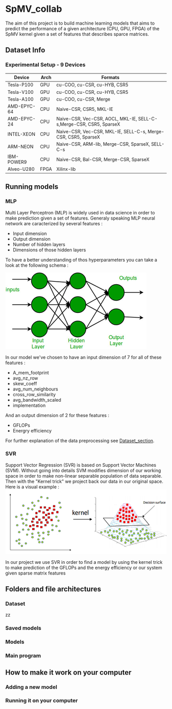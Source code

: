 # SpMV_collab

The aim of this project is to build machine learning models that aims to predict the performance of a given architecture (CPU, GPU, FPGA) of the SpMV kernel given a set of features that describes sparce matrices.

## Dataset Info
### Experimental Setup - 9 Devices
| Device  |  Arch |  Formats |
| ------------- | ------------- | ------------- |
| Tesla-P100    | GPU           | cu-COO, cu-CSR, cu-HYB, CSR5 |
| Tesla-V100    | GPU           | cu-COO, cu-CSR, cu-HYB, CSR5 |
| Tesla-A100    | GPU           |  cu-COO, cu-CSR, Merge       |
| AMD-EPYC-64   | CPU           | Naive-CSR, CSR5, MKL-IE      |
| AMD-EPYC-24   | CPU           | Naive-CSR, Vec-CSR, AOCL, MKL-IE, SELL-C-s,Merge-CSR, CSR5, SparseX |
| INTEL-XEON    | CPU           | Naive-CSR, Vec-CSR, MKL-IE, SELL-C-s, Merge-CSR, CSR5, SparseX      |
| ARM-NEON      | CPU           | Naive-CSR, ARM-lib, Merge-CSR, SparseX, SELL-C-s                    |
| IBM-POWER9    | CPU           | Naive-CSR, Bal-CSR, Merge-CSR, SparseX                              |
| Alveo-U280    | FPGA          | Xilinx-lib                                                          |





## Running models
### MLP
Multi Layer Perceptron (MLP) is widely used in data science in order to make prediction given a set of features. Generaly speaking MLP neural network are caracterized by several features :
* Input dimension
* Output dimension
* Number of hidden layers
* Dimensions of those hidden layers

To have a better understanding of thos hyperparameters you can take a look at the following schema : 

![image](./img/mlp_architecturel.jpg)

In our model we've chosen to have an input dimension of 7 for all of these features :
* A_mem_footprint
* avg_nz_row
* skew_coeff
* avg_num_neighbours
* cross_row_similarity
* avg_bandwidth_scaled
* implementation

And an output dimension of 2 for these features :
* GFLOPs
* Energry efficiency

For further explanation of the data preprocessing see [Dataset_section](#dataset).

### SVR
Support Vector Regression (SVR) is based on Support Vector Machines (SVM). Without going into details SVM modifies dimension of our working space in order to make non-linear separable population of data separable. Then with the "Kernel trick" we project back our data in our original space. Here is a visual example :
![image](./img/kernel_trick.png)

In our project we use SVR in order to find a model by using the kernel trick to make prediction of the GFLOPs and the energy efficiency or our system given sparse matrix features
## Folders and file architectures
### Dataset
zz

### Saved models


### Models


### Main program



## How to make it work on your computer
### Adding a new model

### Running it on your computer

